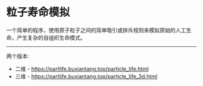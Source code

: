 

# 粒子寿命模拟

一个简单的程序，使用原子粒子之间的简单吸引或排斥规则来模拟原始的人工生命，产生复杂的自组织生命模式。

-------------
两个版本: 
  - 二维 - https://partlife.buxiantang.top/particle_life.html
  - 三维 - https://partlife.buxiantang.top/particle_life_3d.html
  

